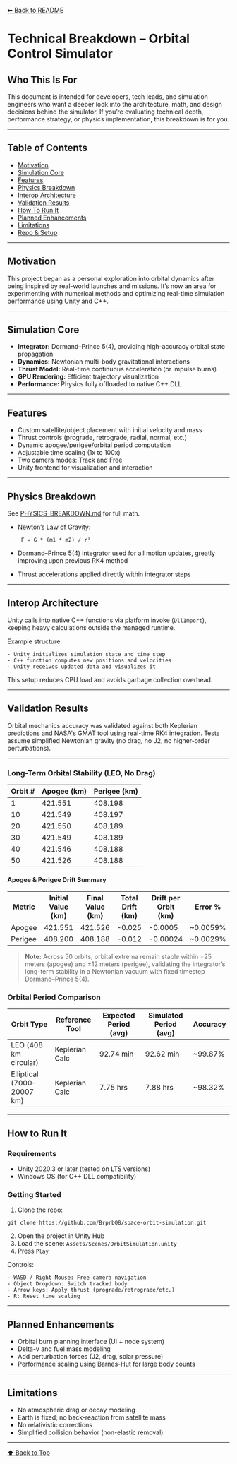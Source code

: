 [⬅ Back to README](./README.md)

# Technical Breakdown – Orbital Control Simulator

## Who This Is For

This document is intended for developers, tech leads, and simulation engineers who want a deeper look into the architecture, math, and design decisions behind the simulator. If you’re evaluating technical depth, performance strategy, or physics implementation, this breakdown is for you.

---

## Table of Contents

- [Motivation](#motivation)
- [Simulation Core](#simulation-core)
- [Features](#features)
- [Physics Breakdown](#physics-breakdown)
- [Interop Architecture](#interop-architecture)
- [Validation Results](#validation-results)
- [How To Run It](#how-to-run-it)
- [Planned Enhancements](#planned-enhancements)
- [Limitations](#limitations)
- [Repo & Setup](#repo--setup)

---

## Motivation

This project began as a personal exploration into orbital dynamics after being inspired by real-world launches and missions. It’s now an area for experimenting with numerical methods and optimizing real-time simulation performance using Unity and C++.

---

## Simulation Core

- **Integrator:** Dormand–Prince 5(4), providing high-accuracy orbital state propagation
- **Dynamics:** Newtonian multi-body gravitational interactions
- **Thrust Model:** Real-time continuous acceleration (or impulse burns)
- **GPU Rendering:** Efficient trajectory visualization
- **Performance:** Physics fully offloaded to native C++ DLL

---

## Features

- Custom satellite/object placement with initial velocity and mass
- Thrust controls (prograde, retrograde, radial, normal, etc.)
- Dynamic apogee/perigee/orbital period computation
- Adjustable time scaling (1x to 100x)
- Two camera modes: Track and Free
- Unity frontend for visualization and interaction

---

## Physics Breakdown

See [PHYSICS_BREAKDOWN.md](./PHYSICS_BREAKDOWN.md) for full math.

- Newton’s Law of Gravity:
  ```
   F = G * (m1 * m2) / r²
  ```

- Dormand–Prince 5(4) integrator used for all motion updates, greatly improving upon previous RK4 method
- Thrust accelerations applied directly within integrator steps

---

## Interop Architecture

Unity calls into native C++ functions via platform invoke (`DllImport`), keeping heavy calculations outside the managed runtime.

Example structure:
```
- Unity initializes simulation state and time step  
- C++ function computes new positions and velocities  
- Unity receives updated data and visualizes it  
```

This setup reduces CPU load and avoids garbage collection overhead.

---

## Validation Results

Orbital mechanics accuracy was validated against both Keplerian predictions and NASA's GMAT tool using real-time RK4 integration. Tests assume simplified Newtonian gravity (no drag, no J2, no higher-order perturbations).

---

### Long-Term Orbital Stability (LEO, No Drag)

| Orbit # | Apogee (km) | Perigee (km) |
|---------|-------------|--------------|
| 1       | 421.551     | 408.198      |
| 10      | 421.549     | 408.197      |
| 20      | 421.550     | 408.189      |
| 30      | 421.549     | 408.189      |
| 40      | 421.546     | 408.188      |
| 50      | 421.526     | 408.188      |

#### Apogee & Perigee Drift Summary

| Metric        | Initial Value (km) | Final Value (km) | Total Drift (km) | Drift per Orbit (km) | Error %      |
|---------------|--------------------|------------------|------------------|-----------------------|--------------|
| Apogee        | 421.551            | 421.526          | -0.025           | -0.0005               | ~0.0059%     |
| Perigee       | 408.200            | 408.188          | -0.012           | -0.00024              | ~0.0029%     |

> **Note:** Across 50 orbits, orbital extrema remain stable within ±25 meters (apogee) and ±12 meters (perigee), validating the integrator’s long-term stability in a Newtonian vacuum with fixed timestep Dormand–Prince 5(4).


### Orbital Period Comparison

| Orbit Type                  | Reference Tool | Expected Period (avg) | Simulated Period (avg) | Accuracy   |
|-----------------------------|----------------|-------------------------------|--------------------------------|------------|
| LEO (408 km circular)       | Keplerian Calc | 92.74 min                     | 92.62 min                      | ~99.87%    |
| Elliptical (7000–20007 km)  | Keplerian Calc | 7.75 hrs                      | 7.88 hrs                       | ~98.32%    |

---

## How to Run It

### Requirements
- Unity 2020.3 or later (tested on LTS versions)
- Windows OS (for C++ DLL compatibility)

### Getting Started
1. Clone the repo:
```
git clone https://github.com/Brprb08/space-orbit-simulation.git
```
2. Open the project in Unity Hub
3. Load the scene: `Assets/Scenes/OrbitSimulation.unity`
4. Press `Play`

Controls:
```
- WASD / Right Mouse: Free camera navigation  
- Object Dropdown: Switch tracked body  
- Arrow keys: Apply thrust (prograde/retrograde/etc.)  
- R: Reset time scaling  
```

---

## Planned Enhancements

- Orbital burn planning interface (UI + node system)
- Delta-v and fuel mass modeling
- Add perturbation forces (J2, drag, solar pressure)
- Performance scaling using Barnes-Hut for large body counts

---

## Limitations

- No atmospheric drag or decay modeling
- Earth is fixed; no back-reaction from satellite mass
- No relativistic corrections
- Simplified collision behavior (non-elastic removal)

---

[⬆ Back to Top](#technical-breakdown--orbital-control-simulator)
